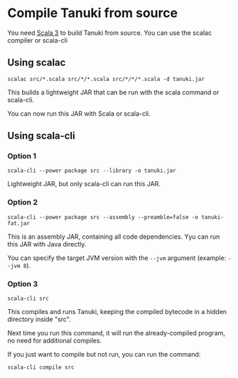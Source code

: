 # Compile Tanuki from source

You need [Scala 3](https://scala-lang.org/) to build Tanuki from source. You can use the scalac compiler or scala-cli

## Using scalac

```
scalac src/*.scala src/*/*.scala src/*/*/*.scala -d tanuki.jar
```
This builds a lightweight JAR that can be run with the scala command or scala-cli.

You can now run this JAR with Scala or scala-cli.

## Using scala-cli

### Option 1
```
scala-cli --power package src --library -o tanuki.jar
```
Lightweight JAR, but only scala-cli can run this JAR.

### Option 2
```
scala-cli --power package src --assembly --preamble=false -o tanuki-fat.jar
```
This is an assembly JAR, containing all code dependencies. Yyu can run this JAR with Java directly.

You can specify the target JVM version with the ```--jvm``` argument (example: ```--jvm 8```).

### Option 3
```
scala-cli src
```
This compiles and runs Tanuki, keeping the compiled bytecode in a hidden directory inside "src".

Next time you run this command, it will run the already-compiled program, no need for additional compiles.

If you just want to compile but not run, you can run the command:

```
scala-cli compile src
```
